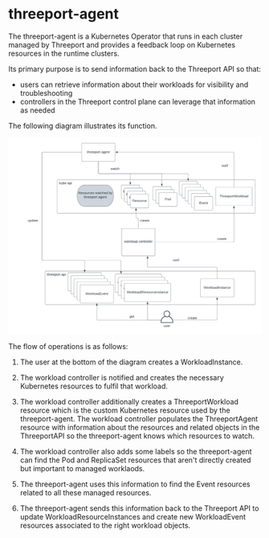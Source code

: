 # threeport-agent

The threeport-agent is a Kubernetes Operator that runs in each cluster managed
by Threeport and provides a feedback loop on Kubernetes resources in the runtime
clusters.

Its primary purpose is to send information back to the Threeport API so that:

* users can retrieve information about their workloads for visibility and
  troubleshooting
* controllers in the Threeport control plane can leverage that information as
  needed

The following diagram illustrates its function.

![threeport-agent](../../docs/img/ThreeportAgent.png)

The flow of operations is as follows:

1. The user at the bottom of the diagram creates a WorkloadInstance.

1. The workload controller is notified and creates the necessary Kubernetes
   resources to fulfil that workload.

1. The workload controller additionally creates a ThreeportWorkload resource
   which is the custom Kubernetes resource used by the threeport-agent.  The
   workload controller populates the ThreeportAgent resource with information
   about the resources and related objects in the ThreeportAPI so the
   threeport-agent knows which resources to watch.

1. The workload controller also adds some labels so the threeport-agent can find
   the Pod and ReplicaSet resources that aren't directly created but important
   to managed worklaods.

1. The threeport-agent uses this information to find the Event resources related
   to all these managed resources.

1. The threeport-agent sends this information back to the Threeport API to
   update WorkloadResourceInstances and create new WorkloadEvent resources
   associated to the right workload objects.


